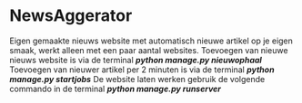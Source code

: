 # NewsAggerator
Eigen gemaakte nieuws website met automatisch nieuwe artikel op je eigen smaak, werkt alleen met een paar aantal websites.
Toevoegen van nieuwe nieuws website is via de terminal ***python manage.py nieuwophaal***
Toevoegen van nieuwer artikel per 2 minuten is via de terminal ***python manage.py startjobs***
De website laten werken gebruik de volgende commando in de terminal ***python manage.py runserver***
